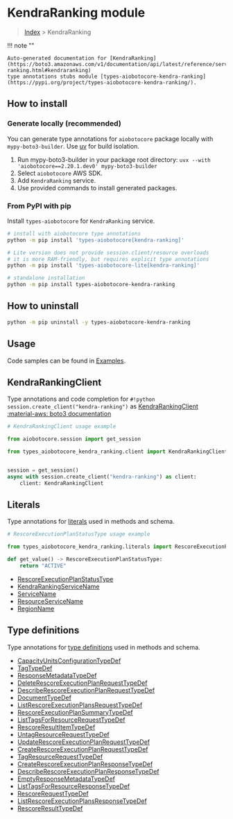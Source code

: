 # KendraRanking module

> [Index](../README.md) > KendraRanking


!!! note ""

    Auto-generated documentation for [KendraRanking](https://boto3.amazonaws.com/v1/documentation/api/latest/reference/services/kendra-ranking.html#kendraranking)
    type annotations stubs module [types-aiobotocore-kendra-ranking](https://pypi.org/project/types-aiobotocore-kendra-ranking/).

## How to install

### Generate locally (recommended)

You can generate type annotations for `aiobotocore` package locally with `mypy-boto3-builder`.
Use [uv](https://docs.astral.sh/uv/getting-started/installation/) for build isolation.

1. Run mypy-boto3-builder in your package root directory: `uvx --with 'aiobotocore==2.20.1.dev0' mypy-boto3-builder`
1. Select `aiobotocore` AWS SDK.
1. Add `KendraRanking` service.
1. Use provided commands to install generated packages.



### From PyPI with pip

Install `types-aiobotocore` for `KendraRanking` service.

```bash
# install with aiobotocore type annotations
python -m pip install 'types-aiobotocore[kendra-ranking]'

# Lite version does not provide session.client/resource overloads
# it is more RAM-friendly, but requires explicit type annotations
python -m pip install 'types-aiobotocore-lite[kendra-ranking]'

# standalone installation
python -m pip install types-aiobotocore-kendra-ranking
```



## How to uninstall

```bash
python -m pip uninstall -y types-aiobotocore-kendra-ranking
```

## Usage

Code samples can be found in [Examples](./usage.md).

## KendraRankingClient

Type annotations and code completion for  `#!python session.create_client("kendra-ranking")` as [KendraRankingClient](./client.md)
[:material-aws: boto3 documentation](https://boto3.amazonaws.com/v1/documentation/api/latest/reference/services/kendra-ranking.html#KendraRanking.Client)

```python
# KendraRankingClient usage example

from aiobotocore.session import get_session

from types_aiobotocore_kendra_ranking.client import KendraRankingClient


session = get_session()
async with session.create_client("kendra-ranking") as client:
    client: KendraRankingClient
```








## Literals

Type annotations for [literals](./literals.md) used in methods and schema.

```python
# RescoreExecutionPlanStatusType usage example

from types_aiobotocore_kendra_ranking.literals import RescoreExecutionPlanStatusType

def get_value() -> RescoreExecutionPlanStatusType:
    return "ACTIVE"
```

- [RescoreExecutionPlanStatusType](./literals.md#rescoreexecutionplanstatustype)
- [KendraRankingServiceName](./literals.md#kendrarankingservicename)
- [ServiceName](./literals.md#servicename)
- [ResourceServiceName](./literals.md#resourceservicename)
- [RegionName](./literals.md#regionname)




## Type definitions

Type annotations for [type definitions](./type_defs.md) used in methods and schema.

- [CapacityUnitsConfigurationTypeDef](./type_defs.md#capacityunitsconfigurationtypedef)
- [TagTypeDef](./type_defs.md#tagtypedef)
- [ResponseMetadataTypeDef](./type_defs.md#responsemetadatatypedef)
- [DeleteRescoreExecutionPlanRequestTypeDef](./type_defs.md#deleterescoreexecutionplanrequesttypedef)
- [DescribeRescoreExecutionPlanRequestTypeDef](./type_defs.md#describerescoreexecutionplanrequesttypedef)
- [DocumentTypeDef](./type_defs.md#documenttypedef)
- [ListRescoreExecutionPlansRequestTypeDef](./type_defs.md#listrescoreexecutionplansrequesttypedef)
- [RescoreExecutionPlanSummaryTypeDef](./type_defs.md#rescoreexecutionplansummarytypedef)
- [ListTagsForResourceRequestTypeDef](./type_defs.md#listtagsforresourcerequesttypedef)
- [RescoreResultItemTypeDef](./type_defs.md#rescoreresultitemtypedef)
- [UntagResourceRequestTypeDef](./type_defs.md#untagresourcerequesttypedef)
- [UpdateRescoreExecutionPlanRequestTypeDef](./type_defs.md#updaterescoreexecutionplanrequesttypedef)
- [CreateRescoreExecutionPlanRequestTypeDef](./type_defs.md#createrescoreexecutionplanrequesttypedef)
- [TagResourceRequestTypeDef](./type_defs.md#tagresourcerequesttypedef)
- [CreateRescoreExecutionPlanResponseTypeDef](./type_defs.md#createrescoreexecutionplanresponsetypedef)
- [DescribeRescoreExecutionPlanResponseTypeDef](./type_defs.md#describerescoreexecutionplanresponsetypedef)
- [EmptyResponseMetadataTypeDef](./type_defs.md#emptyresponsemetadatatypedef)
- [ListTagsForResourceResponseTypeDef](./type_defs.md#listtagsforresourceresponsetypedef)
- [RescoreRequestTypeDef](./type_defs.md#rescorerequesttypedef)
- [ListRescoreExecutionPlansResponseTypeDef](./type_defs.md#listrescoreexecutionplansresponsetypedef)
- [RescoreResultTypeDef](./type_defs.md#rescoreresulttypedef)

